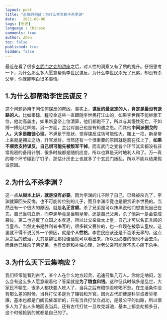 ```yaml
---
layout: post
title: "永恒的利益：为什么李世民不杀李渊"
date:   2021-08-06
tags: [历史]
language : Chinese
comments: true
author: Zhen
toc: false
published: true
hidden: false
---
```

最近在看了很多[玄武门之变的讲座](https://youtu.be/-EiKqFo029A)之后，对人性的洞察又有了质的提升。仔细思考一下，为什么那么多人愿意帮助李世民谋反，为什么李世民杀光了兄弟，却没有杀父皇，你就能明白很多事情。

## 1.为什么都帮助李世民谋反？
这个问题适用于问任何谋反的帮凶。事实上，**谋反的最坚定的人，肯定是最没有退路的人**。比如秦琼、程咬金这些一直跟随李世民打江山的，如果李世民不能继承王位，他功高盖主，如果新皇帝上位清算，他们都跑不了，所以与其慢性死亡，不如搏一搏灿烂辉煌。另一方面，主公对自己也是有知遇之恩。而其他**中间派倒戈的人，大多是赌徒心理**，不满足于现状，觉得谋反成功可能性大，赌上一把，新皇帝上来就是拥立之功，升官发财。当然还有一个很重要的原因就是箭在弦上了，**如果不顺势支持谋反，自己很可能先被叛军干掉**。而玄武门之变各个环节其实都没有非常周密的备用计划，很多时候都是随机应变，所以也算是天时地利人和了。万一真的哪个环节碰到了钉子，那估计历史上也就多了个玄武门叛乱，所以不能以结果假设原因。

## 2.为什么不杀李渊？
这一点**从根本上讲，就是没有必要**。因为李渊的儿子除了自己，已经被杀光了，李渊就算回头反悔，也不可能传位别的儿子，而且李渊毕竟也是很赏识李世民的。当然还有一个很大的原因，就是**名正言顺**。杀了兄弟是可以抹黑说他们想害死自己在先，自己当机立断，而李渊毕竟是当朝皇帝，还是自己父亲，杀了他第一是会变成篡位，第二也违反了立国之本孝道，所以让父亲做太上皇，自己才可以名正言顺的当皇帝。当然史书是胜利者书写的，很多弑父篡位的，也一样现在被承认皇权。这里就不得不说另外一个原因，就是**个人性格**。李世民应该还是不滥杀无辜的，这点从之后的统治，尤其是魏征那段佳话就可以看出来，所以没必要的他也不会去杀。而且他已经杀了两兄弟，也有负罪和补偿心理，对老父亲可能就不忍心痛下杀手。

## 3.为什么天下云集响应？
我们经常能看到古代，某个人在什么地方起兵，迅速召集几万人。你肯定纳闷，怎么会有这么多人愿意跟着他？答案就是**为了粮食和钱**。这种征兵时候多是乱世，大家民不聊生，很多人都快要人吃人了，当兵之后有粮饷没吃喝不愁。在生活条件没有那么差的时候，当兵打仗多是为了赚钱和升官。因为古代即使是科举或者举孝廉，基本也都是门阀氏族垄断的，只有当兵打仗立战功，是最公平的出路，所以很多人为了出人头地而去当兵。还有古代打仗一旦攻克城池，基本上都会劫掠多日，这个时候抢到的就都是自己的了。
<!--stackedit_data:
eyJoaXN0b3J5IjpbMTU2NTYzNDAyNl19
-->